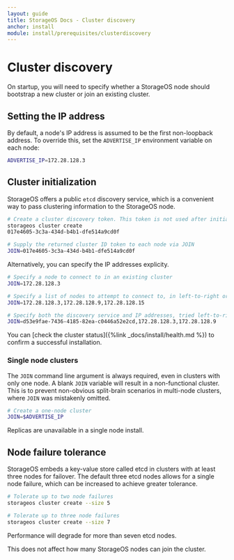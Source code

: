 ```yaml
---
layout: guide
title: StorageOS Docs - Cluster discovery
anchor: install
module: install/prerequisites/clusterdiscovery
---
```


# Cluster discovery

On startup, you will need to specify whether a StorageOS node should bootstrap a
new cluster or join an existing cluster.

## Setting the IP address

By default, a node's IP address is assumed to be the first non-loopback address.
To override this, set the `ADVERTISE_IP` environment variable on each node:

```bash
ADVERTISE_IP=172.28.128.3
```

## Cluster initialization

StorageOS offers a public `etcd` discovery service, which is a convenient way to
pass clustering information to the StorageOS node.

```bash
# Create a cluster discovery token. This token is not used after initialization
storageos cluster create
017e4605-3c3a-434d-b4b1-dfe514a9cd0f

# Supply the returned cluster ID token to each node via JOIN
JOIN=017e4605-3c3a-434d-b4b1-dfe514a9cd0f
```

Alternatively, you can specify the IP addresses explicity.

```bash
# Specify a node to connect to in an existing cluster
JOIN=172.28.128.3

# Specify a list of nodes to attempt to connect to, in left-to-right order
JOIN=172.28.128.3,172.28.128.9,172.28.128.15

# Specify both the discovery service and IP addresses, tried left-to-right
JOIN=d53e9fae-7436-4185-82ea-c0446a52e2cd,172.28.128.3,172.28.128.9
```

You can [check the cluster status]({%link _docs/install/health.md %}) to confirm
a successful installation.

### Single node clusters

The `JOIN` command line argument is always required, even in clusters with only
one node. A blank `JOIN` variable will result in a non-functional cluster. This
is to prevent non-obvious split-brain scenarios in multi-node clusters, where
`JOIN` was mistakenly omitted.

```bash
# Create a one-node cluster
JOIN=$ADVERTISE_IP
```

Replicas are unavailable in a single node install.

## Node failure tolerance

StorageOS embeds a key-value store called etcd in clusters with at least three
nodes for failover. The default three etcd nodes allows for a single node
failure, which can be increased to achieve greater tolerance.

```bash
# Tolerate up to two node failures
storageos cluster create --size 5

# Tolerate up to three node failures
storageos cluster create --size 7
```

Performance will degrade for more than seven etcd nodes.

This does not affect how many StorageOS nodes can join the cluster.
